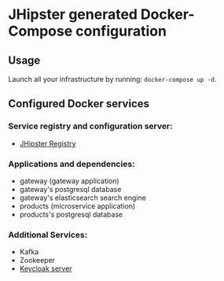 # JHipster generated Docker-Compose configuration

## Usage

Launch all your infrastructure by running: `docker-compose up -d`.

## Configured Docker services

### Service registry and configuration server:

- [JHipster Registry](http://localhost:8761)

### Applications and dependencies:

- gateway (gateway application)
- gateway's postgresql database
- gateway's elasticsearch search engine
- products (microservice application)
- products's postgresql database

### Additional Services:

- Kafka
- Zookeeper
- [Keycloak server](http://localhost:9080)
